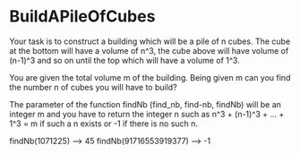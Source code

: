 # BuildAPileOfCubes

Your task is to construct a building which will be a pile of n cubes.
The cube at the bottom will have a volume of n^3,
the cube above will have volume of (n-1)^3 and so on until the top
which will have a volume of 1^3.

You are given the total volume m of the building.
Being given m can you find the number n of cubes you will have to build?

The parameter of the function findNb (find_nb, find-nb, findNb) will be an integer m
and you have to return the integer n such as n^3 + (n-1)^3 + ... + 1^3 = m
if such a n exists or -1 if there is no such n.

findNb(1071225) --> 45
findNb(91716553919377) --> -1
